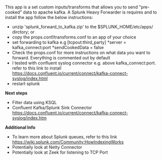 This app is a set custom inputs/transforms that allows you to send "pre-cooked" data to apache kafka. A Splunk Heavy Forwarder is requires and to install the app follow the below instructions:
* unzip 'splunk_forward_to_kafka.zip' to the $SPLUNK_HOME/etc/apps/ dirctory; or
* copy the props.conf/transforms.conf to an app of your choice
* set forwarding to kafka e.g
  [tcpout:third_party]
  *server = kafka_connect:port
  *sendCookedData = false
* Check the props.conf for more instructions on what data you want to forward. Everything is commented out by default
* I tested with confluent syslog connector e.g. above kafka_connect:port. refer to this link to install https://docs.confluent.io/current/connect/kafka-connect-syslog/index.html
* restart splunk

**Next steps**
 * Filter data using KSQL
 * Confluent Kafka/Splunk Sink Connector https://docs.confluent.io/current/connect/kafka-connect-syslog/index.htm


__Additional Info__
 * To learn more about Splunk queues, refer to this link https://wiki.splunk.com/Community:HowIndexingWorks
 * Potentially look at Netty Connector
 * Potentially look at Zeek for listening to TCP Port
